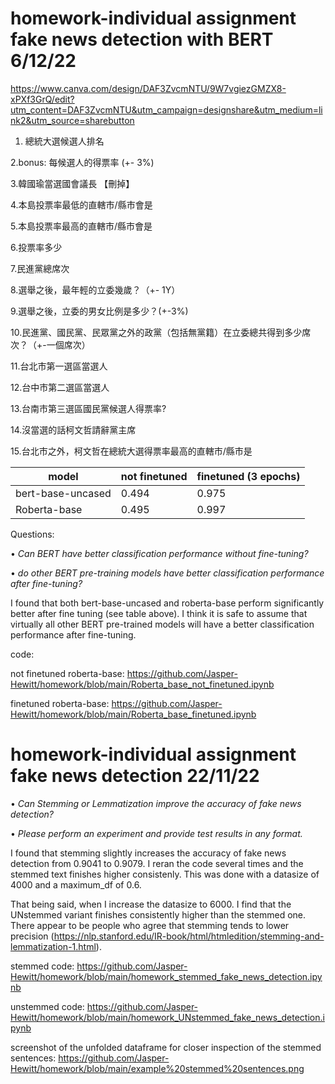 # homework-individual assignment fake news detection with BERT 6/12/22

https://www.canva.com/design/DAF3ZvcmNTU/9W7vgiezGMZX8-xPXf3GrQ/edit?utm_content=DAF3ZvcmNTU&utm_campaign=designshare&utm_medium=link2&utm_source=sharebutton


1. 總統大選候選人排名

2.bonus: 每候選人的得票率 (+- 3%)

3.韓國瑜當選國會議長 【刪掉】

4.本島投票率最低的直轄市/縣市會是

5.本島投票率最高的直轄市/縣市會是

6.投票率多少

7.民進黨總席次

8.選舉之後，最年輕的立委幾歲？（+- 1Y）

9.選舉之後，立委的男女比例是多少？(+-3%)

10.民進黨、國民黨、民眾黨之外的政黨（包括無黨籍）在立委總共得到多少席次？（+-一個席次）

11.台北市第一選區當選人

12.台中市第二選區當選人

13.台南市第三選區國民黨候選人得票率?

14.沒當選的話柯文哲請辭黨主席

15.台北市之外，柯文哲在總統大選得票率最高的直轄市/縣市是

| model |  not finetuned   |finetuned (3 epochs) | 
|  ---- |  ----  | ----  |
bert-base-uncased |  0.494 | 0.975 |
Roberta-base |  0.495 | 0.997 |

Questions: 

  • _Can BERT have better classification performance without fine-tuning?_
  
  • _do other BERT pre-training models have better classification performance after fine-tuning?_
  
I found that both bert-base-uncased and roberta-base perform significantly better after fine tuning (see table above). I think it is safe to assume that virtually all other BERT pre-trained models will have a better classification performance after fine-tuning.

code:

not finetuned roberta-base: https://github.com/Jasper-Hewitt/homework/blob/main/Roberta_base_not_finetuned.ipynb

finetuned roberta-base: https://github.com/Jasper-Hewitt/homework/blob/main/Roberta_base_finetuned.ipynb





# homework-individual assignment fake news detection 22/11/22

  • _Can Stemming or Lemmatization improve the accuracy of fake news detection?_
  
  • _Please perform an experiment and provide test results in any format._

I found that stemming slightly increases the accuracy of fake news detection from 0.9041 to 0.9079. I reran the code several times and the stemmed text finishes higher consistenly. This was done with a datasize of 4000 and a maximum_df of 0.6. 

That being said, when I increase the datasize to 6000. I find that the UNstemmed variant finishes consistently higher than the stemmed one. There appear to
be people who agree that stemming tends to lower precision (https://nlp.stanford.edu/IR-book/html/htmledition/stemming-and-lemmatization-1.html).

stemmed code: https://github.com/Jasper-Hewitt/homework/blob/main/homework_stemmed_fake_news_detection.ipynb 

unstemmed code: https://github.com/Jasper-Hewitt/homework/blob/main/homework_UNstemmed_fake_news_detection.ipynb

screenshot of the unfolded dataframe for closer inspection of the stemmed sentences: https://github.com/Jasper-Hewitt/homework/blob/main/example%20stemmed%20sentences.png





